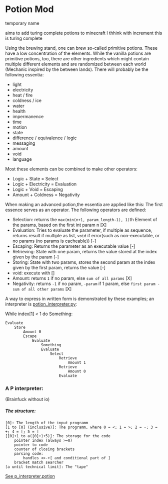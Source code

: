 # Potion Mod
temporary name

aims to add turing complete potions to minecraft
I thhink with increment this is turing complete

Using the brewing stand, one can brew so-called primitive potions.
These have a low concentration of the elements.
While the vanilla potions are primitive potions, too,
there are other ingredients which might contain multiple different elements and are randomized between each world
(Mechanic inspired by the between lands).
There will probably be the following essentia:
 - light
 - electricity
 - heat / fire
 - coldness / ice
 - water
 - health
 - impermanence
 - time
 - motion
 - state
 - difference / equivalence / logic
 - messaging
 - amount
 - void
 - language

Most these elements can be combined to make other operators:
 - Logic + State = Select
 - Logic + Electricity = Evaluation
 - Logic + Void = Escaping
 - Amount + Coldness = Negativity

When making an advanced potion,the essentia are applied like this:
The first essence serves as an operator. The following operators are defined:
 - Selection: returns the `max(min(n+1, param_length-1), 1)`th Element of the params, based on the first int param n [X]
 - Evaluation: Tries to evaluate the parameter, if multiple as sequence, returns result if multiple as list, `void` if error(such as non-executable, or no params (no params is cacheable)) [-]
 - Escaping: Returns the parameter as an executable value [-]
 - Retrieving: State with one param, returns the value stored at the index given by the param [-]
 - Storing: State with two params, stores the second param at the index given by the first param, returns the value [-]
 - void: execute with []
 - Amount: returns `1` if no param, else `sum of all params` [X]
 - Negativity: returns `-1` if no param, `-param` if 1 param, else `first param - sum of all other params` [X]

A way to express in written form is demonstrated by these examples; an interpreter is [potion_interpreter.py](src/potion_interpreter.py):

While index[1] < 1 do Something:
```
Evaluate
    Store
        Amount 0
        Escape
            Evaluate
                Something
                Evaluate
                    Select
                        Retrieve
                            Amount 1
                        Retrieve
                            Amount 0
                        Evaluate
```
### A P interpreter:
(Brainfuck without io)

##### The structure:
```
[0]: The length of the input programm
[1 to [0] (inclusive)]: The programm, where 0 = <; 1 = >; 2 = -; 3 = +; 4 = [; 5 = ]
[[0]+1 to a([0]+1+5)]: The storage for the code
    pointer index (always >=0)
    pointer to code
    counter of closing brackets
    parsing code:
        handles <>-+[ and conditional part of ]
    bracket match searcher
[a until technical limit]: The "tape"
```
[See p_interpreter.potion](src/p_interpreter.potion)
